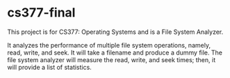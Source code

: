 # cs377-final

This project is for CS377: Operating Systems and is a File System Analyzer.

It analyzes the performance of multiple file system operations, namely, read, write, and seek. It will take a filename and produce a dummy file. The file system analyzer will measure the read, write, and seek times; then, it will provide a list of statistics. 